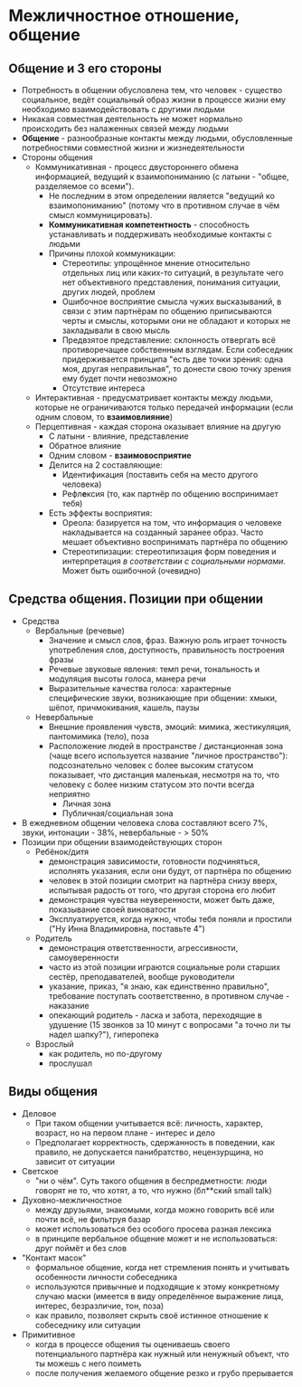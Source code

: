 # Межличностное отношение, общение
## Общение и 3 его стороны
- Потребность в общении обусловлена тем, что человек - существо социальное, ведёт социальный образ жизни в процессе жизни ему необходимо взаимодействовать с другими людьми
- Никакая совместная деятельность не может нормально происходить без налаженных связей между людьми
- **Общение** - разнообразные контакты между людьми, обусловленные потребностями совместной жизни и жизнедеятельности
- Стороны общения
	- Коммуникативная - процесс двустороннего обмена информацией, ведущий к взаимопониманию (с латыни - "общее, разделяемое со всеми").
		- Не последним в этом определении является "ведущий ко взаимопониманию" (потому что в противном случае в чём смысл коммуницировать).
		- **Коммуникативная компетентность** - способность устанавливать и поддерживать необходимые контакты с людьми
		- Причины плохой коммуникации:
			- Стереотипы: упрощённое мнение относительно отдельных лиц или каких-то ситуаций, в результате чего нет объективного представления, понимания ситуации, других людей, проблем
			- Ошибочное восприятие смысла чужих высказываний, в связи с этим партнёрам по общению приписываются черты и смыслы, которыми они не обладают и которых не закладывали в свою мысль
			- Предвзятое представление: склонность отвергать всё противоречащее собственным взглядам. Если собеседник придерживается принципа "есть две точки зрения: одна моя, другая неправильная", то донести свою точку зрения ему будет почти невозможно
			- Отсутствие интереса
	- Интерактивная - предусматривает контакты между людьми, которые не ограничиваются только передачей информации (если одним словом, то **взаимовлияние**)
	- Перцептивная - каждая сторона оказывает влияние на другую
		- С латыни - влияние, представление
		- Обратное влияние
		- Одним словом - **взаимовосприятие**
		- Делится на 2 составляющие:
			- Идентификация (поставить себя на место другого человека)
			- Рефл**е**ксия (то, как партнёр по общению воспринимает тебя)
		- Есть эффекты восприятия:
			- Ореола: базируется на том, что информация о человеке накладывается на созданный заранее образ. Часто мешает объективно воспринимать партнёра по общению
			- Стереотипизации: стереотипизация форм поведения и интерпретация *в соответствии с социальными нормами*. Может быть ошибочной (очевидно)
## Средства общения. Позиции при общении
- Средства
	- Вербальные (речевые)
		- Значение и смысл слов, фраз. Важную роль играет точность употребления слов, доступность, правильность построения фразы
		- Речевые звуковые явления: темп речи, тональность и модуляция высоты голоса, манера речи
		- Выразительные качества голоса: характерные специфические звуки, возникающие при общении: хмыки, шёпот, причмокивания, кашель, паузы
	- Невербальные
		- Внешние проявления чувств, эмоций: мимика, жестикуляция, пантомимика (тело), поза
		- Расположение людей в пространстве / дистанционная зона (чаще всего используется название "личное пространство"): подсознательно человек с более высоким статусом показывает, что дистанция маленькая, несмотря на то, что человеку с более низким статусом это почти всегда неприятно
			- Личная зона
			- Публичная/социальная зона
- В ежедневном общении человека слова составляют всего 7%, звуки, интонации - 38%, невербальные - > 50%
- Позиции при общении взаимодействующих сторон
	- Ребёнок/дитя
		- демонстрация зависимости, готовности подчиняться, исполнять указания, если они будут, от партнёра по общению
		- человек в этой позиции смотрит на партнёра снизу вверх, испытывая радость от того, что другая сторона его любит
		- демонстрация чувства неуверенности, может быть даже, показывание своей виноватости
		- Эксплуатируется, когда нужно, чтобы тебя поняли и простили ("Ну Инна Владимировна, поставьте 4")
	- Родитель
		- демонстрация ответственности, агрессивности, самоуверенности
		- часто из этой позиции играются социальные роли старших сестёр, преподавателей, вообще руководители
		- указание, приказ, "я знаю, как единственно правильно", требование поступать соответственно, в противном случае - наказание
		- опекающий родитель - ласка и забота, переходящие в удушение (15 звонков за 10 минут с вопросами "а точно ли ты надел шапку?"), гиперопека
	- Взрослый
		- как родитель, но по-другому
		- прослушал
## Виды общения
- Деловое
	- При таком общении учитывается всё: личность, характер, возраст, но на первом плане - интерес и дело
	- Предполагает корректность, сдержанность в поведении, как правило, не допускается панибратство, нецензурщина, но зависит от ситуации
- Светское
	- "ни о чём". Суть такого общения в беспредметности: люди говорят не то, что хотят, а то, что нужно (бл\*\*cкий small talk)
- Духовно-межличностное
	- между друзьями, знакомыми, когда можно говорить всё или почти всё, не фильтруя базар
	- может использоваться без особого просева разная лексика
	- в принципе вербальное общение может и не использоваться: друг поймёт и без слов
- "Контакт масок"
	- формальное общение, когда нет стремления понять и учитывать особенности личности собеседника
	- используются привычные и подходящие к этому конкретному случаю маски (имеется в виду определённое выражение лица, интерес, безразличие, тон, поза)
	- как правило, позволяет скрыть своё истинное отношение к собеседнику или ситуации
- Примитивное
	- когда в процессе общения ты оцениваешь своего потенциального партнёра как нужный или ненужный объект, что ты можешь с него поиметь
	- после получения желаемого общение резко и грубо прерывается